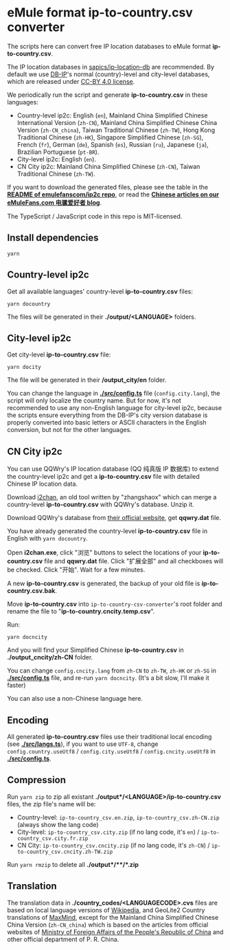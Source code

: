 # eMule format ip-to-country.csv converter

The scripts here can convert free IP location databases to eMule format **ip-to-country.csv**.

The IP location databases in [sapics/ip-location-db](https://github.com/sapics/ip-location-db#readme) are recommended. By default we use [DB-IP](https://db-ip.com/)'s normal (country)-level and city-level databases, which are released under [CC-BY 4.0 license](https://creativecommons.org/licenses/by/4.0/).

We periodically run the script and generate **ip-to-country.csv** in these languages:

- Country-level ip2c: English (`en`), Mainland China Simplified Chinese International Version (`zh-CN`), Mainland China Simplified Chinese China Version (`zh-CN_china`), Taiwan Traditional Chinese (`zh-TW`), Hong Kong Traditional Chinese (`zh-HK`), Singapore Simplified Chinese (`zh-SG`), French (`fr`), German (`de`), Spanish (`es`), Russian (`ru`), Japanese (`ja`), Brazilian Portuguese (`pt-BR`).
- City-level ip2c: English (`en`).
- CN City ip2c: Mainland China Simplified Chinese (`zh-CN`), Taiwan Traditional Chinese (`zh-TW`).

If you want to download the generated files, please see the table in the [**README of emulefanscom/ip2c repo**](https://github.com/emulefanscom/ip2c#readme), or read the [**Chinese articles on our eMuleFans.com 电骡爱好者 blog**](https://www.emulefans.com/news/plugin/ip-to-country/).

The TypeScript / JavaScript code in this repo is MIT-licensed.

## Install dependencies

```
yarn
```

## Country-level ip2c

Get all available languages' country-level **ip-to-country.csv** files:

```
yarn docountry
```

The files will be generated in their **./output/\<LANGUAGE\>** folders.

## City-level ip2c

Get city-level **ip-to-country.csv** file:

```
yarn docity
```

The file will be generated in their **/output_city/en** folder.

You can change the language in [**./src/config.ts**](https://github.com/emulefanscom/ip-to-country-csv-converter/blob/main/src/config.ts) file (`config.city.lang`), the script will only localize the country name. But for now, it's not recommended to use any non-English language for city-level ip2c, because the scripts ensure everything from the DB-IP's city version database is properly converted into basic letters or ASCII characters in the English conversion, but not for the other languages.

## CN City ip2c

You can use QQWry's IP location database (QQ 纯真版 IP 数据库) to extend the country-level ip2c and get a **ip-to-country.csv** file with detailed Chinese IP location data.

Download [i2chan](https://github.com/emulefanscom/misc/releases/download/i2chan/i2chan.7z), an old tool written by "zhangshaox" which can merge a country-level **ip-to-country.csv** with QQWry's database. Unzip it.

Download QQWry's database from [their official website](https://www.cz88.net/), get **qqwry.dat** file.

You have already generated the country-level **ip-to-country.csv** file in English with `yarn docountry`.

Open **i2chan.exe**, click "浏览" buttons to select the locations of your **ip-to-country.csv** file and **qqwry.dat** file. Click "扩展全部" and all checkboxes will be checked. Click "开始". Wait for a few minutes.

A new **ip-to-country.csv** is generated, the backup of your old file is **ip-to-country.csv.bak**.

Move **ip-to-country.csv** into `ip-to-country-csv-converter`'s root folder and rename the file to "**ip-to-country.cncity.temp.csv**".

Run:

```
yarn docncity
```

And you will find your Simplified Chinese **ip-to-country.csv** in **./output_cncity/zh-CN** folder.

You can change `config.cncity.lang` from `zh-CN` to `zh-TW`, `zh-HK` or `zh-SG` in [**./src/config.ts**](https://github.com/emulefanscom/ip-to-country-csv-converter/blob/main/src/config.ts) file, and re-run `yarn docncity`. (It's a bit slow, I'll make it faster)

You can also use a non-Chinese language here.

## Encoding

All generated **ip-to-country.csv** files use their traditional local encoding (see [**./src/langs.ts**](https://github.com/emulefanscom/ip-to-country-csv-converter/blob/main/src/langs.ts)), if you want to use `UTF-8`, change `config.country.useUtf8` / `config.city.useUtf8` / `config.cncity.useUtf8` in [**./src/config.ts**](https://github.com/emulefanscom/ip-to-country-csv-converter/blob/main/src/config.ts).

## Compression

Run `yarn zip` to zip all existant **./output\*/\<LANGUAGE\>/ip-to-country.csv** files, the zip file's name will be:

- Country-level: `ip-to-country_csv.en.zip`, `ip-to-country_csv.zh-CN.zip` (always show the lang code)
- City-level: `ip-to-country_csv.city.zip` (if no lang code, it's `en`) / `ip-to-country_csv.city.fr.zip`
- CN City: `ip-to-country_csv.cncity.zip` (if no lang code, it's `zh-CN`) / `ip-to-country_csv.cncity.zh-TW.zip`

Run `yarn rmzip` to delete all **./output\*/\*\*/\*.zip**

## Translation

The translation data in **./country_codes/\<LANGUAGECODE\>.cvs** files are based on local language versions of [Wikipedia](https://www.wikipedia.org/), and GeoLite2 Country translations of [MaxMind](https://www.maxmind.com/), except for the Mainland China Simplified Chinese China Version (`zh-CN_china`) which is based on the articles from official websites of [Ministry of Foreign Affairs of the People's Republic of China](https://www.fmprc.gov.cn/web/gjhdq_676201/) and other official department of P. R. China.
